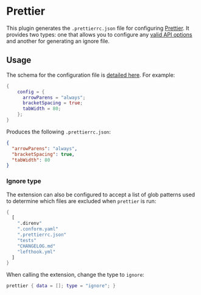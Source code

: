 # Prettier

This plugin generates the `.prettierrc.json` file for configuring [Prettier][1].
It provides two types: one that allows you to configure any [valid API
options][2] and another for generating an ignore file.

## Usage

The schema for the configuration file is [detailed here][3]. For example:

```nix
{
    config = {
      arrowParens = "always";
      bracketSpacing = true;
      tabWidth = 80;
    };
}
```

Produces the following `.prettierrc.json`:

```json
{
  "arrowParens": "always",
  "bracketSpacing": true,
  "tabWidth": 80
}
```

### Ignore type

The extension can also be configured to accept a list of glob patterns used to
determine which files are excluded when `prettier` is run:

```nix
{
  [
    ".direnv"
    ".conform.yaml"
    ".prettierrc.json"
    "tests"
    "CHANGELOG.md"
    "lefthook.yml"
  ]
}
```

When calling the extension, change the type to `ignore`:

```nix
prettier { data = []; type = "ignore"; }
```

[1]: https://prettier.io/
[2]: https://prettier.io/docs/en/options.html
[3]: https://prettier.io/docs/en/configuration.html
